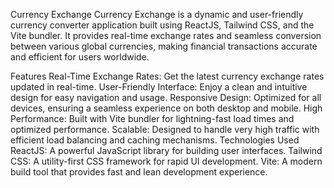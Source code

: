 Currency Exchange
Currency Exchange is a dynamic and user-friendly currency converter application built using ReactJS, Tailwind CSS, and the Vite bundler. It provides real-time exchange rates and seamless conversion between various global currencies, making financial transactions accurate and efficient for users worldwide.

Features
Real-Time Exchange Rates: Get the latest currency exchange rates updated in real-time.
User-Friendly Interface: Enjoy a clean and intuitive design for easy navigation and usage.
Responsive Design: Optimized for all devices, ensuring a seamless experience on both desktop and mobile.
High Performance: Built with Vite bundler for lightning-fast load times and optimized performance.
Scalable: Designed to handle very high traffic with efficient load balancing and caching mechanisms.
Technologies Used
ReactJS: A powerful JavaScript library for building user interfaces.
Tailwind CSS: A utility-first CSS framework for rapid UI development.
Vite: A modern build tool that provides fast and lean development experience.
